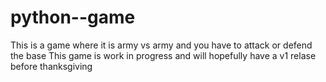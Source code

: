 # python--game
This is a game where it is army vs army and you have to attack or defend the base
This game is work in progress and will hopefully have a v1 relase before thanksgiving
